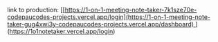 link to production: [[[https://1-on-1-meeting-note-taker-7k1sze70e-codepaucodes-projects.vercel.app/login](https://1-on-1-meeting-note-taker-gug4xwi3y-codepaucodes-projects.vercel.app/dashboard)
](https://1o1notetaker.vercel.app/login)](https://1o1notetaker.vercel.app/login)
